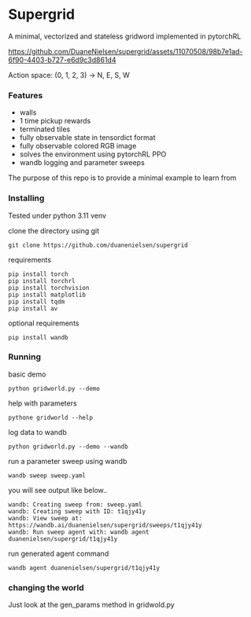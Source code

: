 # Supergrid

A minimal, vectorized and stateless gridword implemented in pytorchRL

https://github.com/DuaneNielsen/supergrid/assets/11070508/98b7e1ad-6f90-4403-b727-e6d9c3d861d4

Action space: (0, 1, 2, 3) -> N, E, S, W

### Features

  * walls
  * 1 time pickup rewards
  * terminated tiles
  * fully observable state in tensordict format
  * fully observable colored RGB image
  * solves the environment using pytorchRL PPO
  * wandb logging and parameter sweeps

The purpose of this repo is to provide a minimal example to learn from

### Installing

Tested under python 3.11 venv

clone the directory using git

```commandline
git clone https://github.com/duanenielsen/supergrid
```

requirements

```commandline
pip install torch
pip install torchrl
pip install torchvision
pip install matplotlib
pip install tqdm
pip install av
```

optional requirements
```commandline
pip install wandb
```

### Running

basic demo
```commandline
python gridworld.py --demo
```

help with parameters
```commandline
pythone gridworld --help
```

log data to wandb
```commandline
python gridworld.py --demo --wandb
```

run a parameter sweep using wandb
```commandline
wandb sweep sweep.yaml
```

you will see output like below..
```commandline
wandb: Creating sweep from: sweep.yaml
wandb: Creating sweep with ID: t1qjy41y
wandb: View sweep at: https://wandb.ai/duanenielsen/supergrid/sweeps/t1qjy41y
wandb: Run sweep agent with: wandb agent duanenielsen/supergrid/t1qjy41y
```

run generated agent command
```commandline
wandb agent duanenielsen/supergrid/t1qjy41y
```

### changing the world

Just look at the gen_params method in gridwold.py
